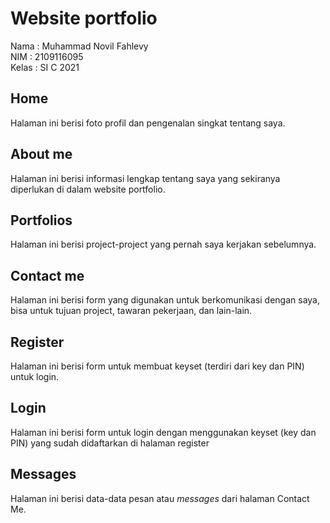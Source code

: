 # Website portfolio
Nama  : Muhammad Novil Fahlevy <br>
NIM   : 2109116095 <br>
Kelas : SI C 2021

## Home
Halaman ini berisi foto profil dan pengenalan singkat tentang saya.

## About me
Halaman ini berisi informasi lengkap tentang saya yang sekiranya diperlukan di dalam website portfolio.

## Portfolios
Halaman ini berisi project-project yang pernah saya kerjakan sebelumnya.

## Contact me
Halaman ini berisi form yang digunakan untuk berkomunikasi dengan saya, bisa untuk tujuan project, tawaran pekerjaan, dan lain-lain.

## Register
Halaman ini berisi form untuk membuat keyset (terdiri dari key dan PIN) untuk login.

## Login
Halaman ini berisi form untuk login dengan menggunakan keyset (key dan PIN) yang sudah didaftarkan di halaman register

## Messages
Halaman ini berisi data-data pesan atau <i>messages</i> dari halaman Contact Me.